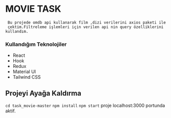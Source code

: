 # MOVIE TASK
	 Bu projede omdb api kullanarak film ,dizi verilerini axios paketi ile
	 çektim.Filtreleme işlemleri için verilen api nin query özelliklerini kullandım.
### Kullandığım Teknolojiler
- React
-  Hook
- Redux 
- Material UI
- Tailwind CSS 
## Projeyi Ayağa Kaldırma
`cd task_movie-master`
`npm install` 
`npm start`
proje localhost:3000 portunda aktif.